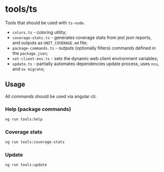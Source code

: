 # tools/ts

Tools that should be used with `ts-node`.

- `colors.ts` - coloring utility;
- `coverage-stats.ts` - generates coverage stats from jest json reports, and outputs as `UNIT_COVERAGE.md` file;
- `package-commands.ts` - outputs (optionally filters) commands defined in the `package.json`;
- `set-client-env.ts` - sets the dynamic web client environment variables;
- `update.ts` - partially automates dependencies update process, uses `ncu`, and `nx migrate`;

## Usage

All commands should be used via angular cli.

### Help (package commands)

```bash
ng run tools:help
```

### Coverage stats

```bash
ng run tools:coverage-stats
```

### Update

```bash
ng run tools:update
```
